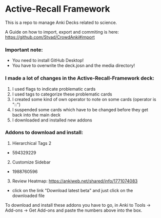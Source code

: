 # Active-Recall Framework
 
This is a repo to manage Anki Decks related to science.

A Guide on how to import, export and commiting is here:
https://github.com/Stvad/CrowdAnki#import

### Important note:
* You need to install GitHub Desktop!
* You have to overwrite the deck.josn and the media directory!

### I made a lot of changes in the Active-Recall-Framework deck: 
1. I used flags to indicate problematic cards
2. I used tags to categorize these problematic cards
3. I created some kind of own operator to note on some cards (operator is "::")
4. I suspended some cards which have to be changed before they get back into the main deck
5. I downloaded and installed new addons

### Addons to download and install:
1. Hierarchical Tags 2
* 594329229 
2. Customize Sidebar
* 1988760596
3. Review Heatmap: https://ankiweb.net/shared/info/1771074083
* click on the link "Download latest beta" and just click on the downloaded file

To download and install these addons you have to go, in Anki to Tools -> Add-ons -> Get Add-ons and paste the numbers above into the box.

